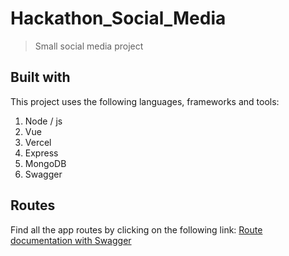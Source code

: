 # Hackathon_Social_Media
> Small social media project

## Built with
This project uses the following languages, frameworks and tools:
1. Node / js
2. Vue
3. Vercel
4. Express
5. MongoDB
6. Swagger

## Routes
Find all the app routes by clicking on the following link: [Route documentation with Swagger](https://hackathon-social-media-backend-phi.vercel.app/api-docs/#/Auth/post_auth_login)